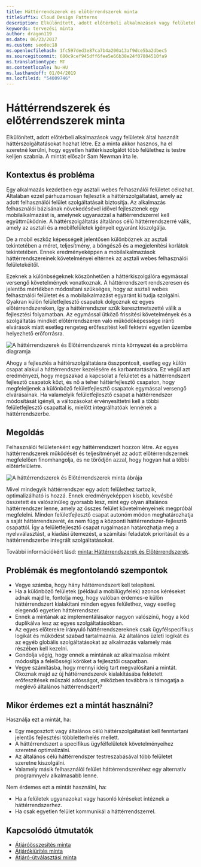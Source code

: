 ```yaml
---
title: Háttérrendszerek és előtérrendszerek minta
titleSuffix: Cloud Design Patterns
description: Elkülönített, adott előtérbeli alkalmazások vagy felületek által használt háttérszolgáltatásokat hozhat létre.
keywords: tervezési minta
author: dragon119
ms.date: 06/23/2017
ms.custom: seodec18
ms.openlocfilehash: 1fc597ded3e87ca7b4a200a13af9dce5ba2dbec5
ms.sourcegitcommit: 680c9cef945dff6fee5e66b38e24f07804510fa9
ms.translationtype: MT
ms.contentlocale: hu-HU
ms.lasthandoff: 01/04/2019
ms.locfileid: "54009746"
---
```

# <a name="backends-for-frontends-pattern"></a>Háttérrendszerek és előtérrendszerek minta

Elkülönített, adott előtérbeli alkalmazások vagy felületek által használt háttérszolgáltatásokat hozhat létre. Ez a minta akkor hasznos, ha el szeretné kerülni, hogy egyetlen háttérkiszolgálót több felülethez is testre kelljen szabnia. A mintát először Sam Newman írta le.

## <a name="context-and-problem"></a>Kontextus és probléma

Egy alkalmazás kezdetben egy asztali webes felhasználói felületet célozhat. Általában ezzel párhuzamosan fejlesztik a háttérszolgáltatást, amely az adott felhasználói felület szolgáltatásait biztosítja. Az alkalmazás felhasználói bázisának növekedésével idővel fejlesztenek egy mobilalkalmazást is, amelynek ugyanazzal a háttérrendszerrel kell együttműködnie. A háttérszolgáltatás általános célú háttérrendszerré válik, amely az asztali és a mobilfelületek igényeit egyaránt kiszolgálja.

De a mobil eszköz képességeit jelentősen különböznek az asztali tekintetében a méret, teljesítmény, a böngésző és a megjelenítési korlátok tekintetében. Ennek eredményeképpen a mobilalkalmazások háttérrendszereinek követelményei eltérnek az asztali webes felhasználói felületekéitől.

Ezeknek a különbségeknek köszönhetően a háttérkiszolgálóra egymással versengő követelmények vonatkoznak. A háttérrendszert rendszeresen és jelentős mértékben módosítani szükséges, hogy az asztali webes felhasználói felületet és a mobilalkalmazást egyaránt ki tudja szolgálni. Gyakran külön felületfejlesztő csapatok dolgoznak ez egyes előtérrendszereken, így a háttérrendszer szűk keresztmetszetté válik a fejlesztési folyamatban. Az egymással ütköző frissítési követelmények és a szolgáltatás mindkét előtérrendszeren való működőképessége iránti elvárások miatt esetleg rengeteg erőfeszítést kell fektetni egyetlen üzembe helyezhető erőforrásra.

![A háttérrendszerek és Előtérrendszerek minta környezet és a probléma diagramja](./_images/backend-for-frontend.png)

Ahogy a fejlesztés a háttérszolgáltatásra összpontosít, esetleg egy külön csapat alakul a háttérrendszer kezelésére és karbantartására. Ez végül azt eredményezi, hogy megszakad a kapcsolat a felületet és a háttérrendszert fejlesztő csapatok közt, és nő a teher háttérfejlesztő csapaton, hogy megfeleljenek a különböző felületfejlesztő csapatok egymással versengő elvárásainak. Ha valamelyik felületfejlesztő csapat a háttérrendszer módosítását igényli, a változásokat érvényesíttetni kell a többi felületfejlesztő csapattal is, mielőtt integrálhatóak lennének a háttérrendszerbe.

## <a name="solution"></a>Megoldás

Felhasználói felületenként egy háttérrendszert hozzon létre. Az egyes háttérrendszerek működését és teljesítményét az adott előtérrendszernek megfelelően finomhangolja, és ne törődjön azzal, hogy hogyan hat a többi előtérfelületre.

![A háttérrendszerek és Előtérrendszerek minta ábrája](./_images/backend-for-frontend-example.png)

Mivel mindegyik háttérrendszer egy adott felülethez tartozik, optimalizálható is hozzá. Ennek eredményeképpen kisebb, kevésbé összetett és valószínűleg gyorsabb lesz, mint egy olyan általános háttérrendszer lenne, amely az összes felület követelményeinek megpróbál megfelelni. Minden felületfejlesztő csapat autonóm módon meghatározhatja a saját háttérrendszerét, és nem függ a központi háttérrendszer-fejlesztő csapattól. Így a felületfejlesztő csapat rugalmasan határozhatja meg a nyelvválasztást, a kiadási ütemezést, a számítási feladatok prioritását és a háttérrendszerbe integrált szolgáltatásokat.

További információkért lásd: [minta: Háttérrendszerek és Előtérrendszerek](https://samnewman.io/patterns/architectural/bff/).

## <a name="issues-and-considerations"></a>Problémák és megfontolandó szempontok

- Vegye számba, hogy hány háttérrendszert kell telepíteni.
- Ha a különböző felületek (például a mobilügyfelek) azonos kéréseket adnak majd le, fontolja meg, hogy valóban érdemes-e külön háttérrendszert kialakítani minden egyes felülethez, vagy esetleg elegendő egyetlen háttérrendszer.
- Ennek a mintának az implementálásakor nagyon valószínű, hogy a kód duplikálva lesz az egyes szolgáltatásokban.
- Az egyes előterekre irányuló háttérrendszereknek csak ügyfélspecifikus logikát és működést szabad tartalmaznia. Az általános üzleti logikát és az egyéb globális szolgáltatásokat az alkalmazás valamely más részében kell kezelni.
- Gondolja végig, hogy ennek a mintának az alkalmazása miként módosítja a felelősségi köröket a fejlesztői csapatban.
- Vegye számításba, hogy mennyi ideig tart megvalósítani a mintát. Okoznak majd az új háttérrendszerek kialakításába fektetett erőfeszítések műszaki adósságot, miközben továbbra is támogatja a meglévő általános háttérrendszert?

## <a name="when-to-use-this-pattern"></a>Mikor érdemes ezt a mintát használni?

Használja ezt a mintát, ha:

- Egy megosztott vagy általános célú háttérszolgáltatást kell fenntartani jelentős fejlesztési többletterhelés mellett.
- A háttérrendszert a specifikus ügyfélfelületek követelményeihez szeretné optimalizálni.
- Az általános célú háttérrendszer testreszabásával több felületet szeretne kiszolgálni.
- Valamely másik felhasználói felület háttérrendszeréhez egy alternatív programnyelv alkalmasabb lenne.

Nem érdemes ezt a mintát használni, ha:

- Ha a felületek ugyanazokat vagy hasonló kéréseket intéznek a háttérrendszerhez.
- Ha csak egyetlen felület kommunikál a háttérrendszerrel.

## <a name="related-guidance"></a>Kapcsolódó útmutatók

- [Átjáróösszesítés minta](./gateway-aggregation.md)
- [Átjárókiürítés minta](./gateway-offloading.md)
- [Átjáró-útválasztási minta](./gateway-routing.md)

